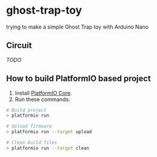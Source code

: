 # ghost-trap-toy
trying to make a simple Ghost Trap toy with Arduino Nano

## Circuit

_TODO_

## How to build PlatformIO based project

1. Install [PlatformIO Core](https://docs.platformio.org/en/latest//core/installation.html).
2. Run these commands:

```sh
# Build project
> platformio run

# Upload firmware
> platformio run --target upload

# Clean build files
> platformio run --target clean
```
